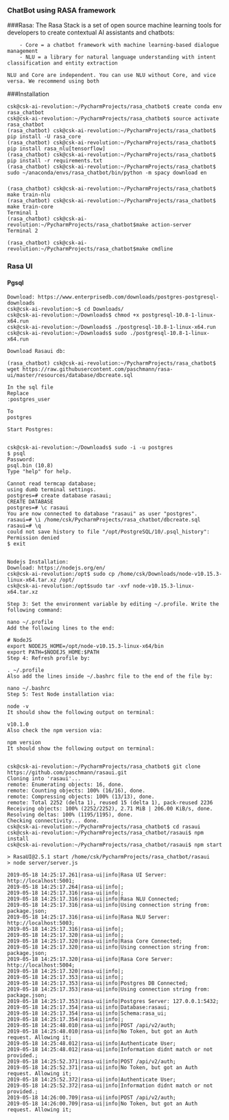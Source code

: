 ### ChatBot using RASA framework

###Rasa:
    The Rasa Stack is a set of open source machine learning tools for developers to create contextual AI assistants and chatbots:
        
        - Core = a chatbot framework with machine learning-based dialogue management
        - NLU = a library for natural language understanding with intent classification and entity extraction
    
    NLU and Core are independent. You can use NLU without Core, and vice versa. We recommend using both

###Installation

    csk@csk-ai-revolution:~/PycharmProjects/rasa_chatbot$ create conda env rasa_chatbot
    csk@csk-ai-revolution:~/PycharmProjects/rasa_chatbot$ source activate rasa_chatbot
    (rasa_chatbot) csk@csk-ai-revolution:~/PycharmProjects/rasa_chatbot$ pip install -U rasa_core 
    (rasa_chatbot) csk@csk-ai-revolution:~/PycharmProjects/rasa_chatbot$ pip install rasa_nlu[tensorflow]
    (rasa_chatbot) csk@csk-ai-revolution:~/PycharmProjects/rasa_chatbot$ pip install -r requirements.txt
    (rasa_chatbot) csk@csk-ai-revolution:~/PycharmProjects/rasa_chatbot$ sudo ~/anaconda/envs/rasa_chatbot/bin/python -m spacy download en
 
 
 
###
    (rasa_chatbot) csk@csk-ai-revolution:~/PycharmProjects/rasa_chatbot$ make train-nlu
    (rasa_chatbot) csk@csk-ai-revolution:~/PycharmProjects/rasa_chatbot$ make train-core
    Terminal 1
    (rasa_chatbot) csk@csk-ai-revolution:~/PycharmProjects/rasa_chatbot$make action-server
    Terminal 2
    
    (rasa_chatbot) csk@csk-ai-revolution:~/PycharmProjects/rasa_chatbot$make cmdline
    


### Rasa UI
#### Pgsql
    Download: https://www.enterprisedb.com/downloads/postgres-postgresql-downloads
    csk@csk-ai-revolution:~$ cd Downloads/
    csk@csk-ai-revolution:~/Downloads$ chmod +x postgresql-10.8-1-linux-x64.run 
    csk@csk-ai-revolution:~/Downloads$ ./postgresql-10.8-1-linux-x64.run 
    csk@csk-ai-revolution:~/Downloads$ sudo ./postgresql-10.8-1-linux-x64.run 
    
    Download Rasaui db:

    (rasa_chatbot) csk@csk-ai-revolution:~/PycharmProjects/rasa_chatbot$ wget https://raw.githubusercontent.com/paschmann/rasa-ui/master/resources/database/dbcreate.sql
    
    In the sql file
    Replace 
    :postgres_user
    
    To
    postgres
    
    Start Postgres:
    
        
    csk@csk-ai-revolution:~/Downloads$ sudo -i -u postgres
    $ psql
    Password: 
    psql.bin (10.8)
    Type "help" for help.
    
    Cannot read termcap database;
    using dumb terminal settings.
    postgres=# create database rasaui;
    CREATE DATABASE
    postgres=# \c rasaui
    You are now connected to database "rasaui" as user "postgres".
    rasaui=# \i /home/csk/PycharmProjects/rasa_chatbot/dbcreate.sql
    rasaui=# \q
    could not save history to file "/opt/PostgreSQL/10/.psql_history": Permission denied
    $ exit
    
    
    Nodejs Installation:
    Download: https://nodejs.org/en/
    csk@csk-ai-revolution:/opt$ sudo cp /home/csk/Downloads/node-v10.15.3-linux-x64.tar.xz /opt/
    csk@csk-ai-revolution:/opt$sudo tar -xvf node-v10.15.3-linux-x64.tar.xz
    
    Step 3: Set the environment variable by editing ~/.profile. Write the following command:

    nano ~/.profile
    Add the following lines to the end:
    
    # NodeJS
    export NODEJS_HOME=/opt/node-v10.15.3-linux-x64/bin
    export PATH=$NODEJS_HOME:$PATH
    Step 4: Refresh profile by:
    
    . ~/.profile
    Also add the lines inside ~/.bashrc file to the end of the file by:
    
    nano ~/.bashrc
    Step 5: Test Node installation via:
    
    node -v
    It should show the following output on terminal:
    
    v10.1.0
    Also check the npm version via:
    
    npm version
    It should show the following output on terminal:
    

    csk@csk-ai-revolution:~/PycharmProjects/rasa_chatbot$ git clone https://github.com/paschmann/rasaui.git
    Cloning into 'rasaui'...
    remote: Enumerating objects: 16, done.
    remote: Counting objects: 100% (16/16), done.
    remote: Compressing objects: 100% (13/13), done.
    remote: Total 2252 (delta 1), reused 15 (delta 1), pack-reused 2236
    Receiving objects: 100% (2252/2252), 2.71 MiB | 206.00 KiB/s, done.
    Resolving deltas: 100% (1195/1195), done.
    Checking connectivity... done.
    csk@csk-ai-revolution:~/PycharmProjects/rasa_chatbot$ cd rasaui
    csk@csk-ai-revolution:~/PycharmProjects/rasa_chatbot/rasaui$ npm install
    csk@csk-ai-revolution:~/PycharmProjects/rasa_chatbot/rasaui$ npm start
    
    > RasaUI@2.5.1 start /home/csk/PycharmProjects/rasa_chatbot/rasaui
    > node server/server.js
    
    2019-05-18 14:25:17.261|rasa-ui|info|Rasa UI Server: http://localhost:5001;
    2019-05-18 14:25:17.264|rasa-ui|info|;
    2019-05-18 14:25:17.316|rasa-ui|info|;
    2019-05-18 14:25:17.316|rasa-ui|info|Rasa NLU Connected;
    2019-05-18 14:25:17.316|rasa-ui|info|Using connection string from: package.json;
    2019-05-18 14:25:17.316|rasa-ui|info|Rasa NLU Server: http://localhost:5003;
    2019-05-18 14:25:17.316|rasa-ui|info|;
    2019-05-18 14:25:17.320|rasa-ui|info|;
    2019-05-18 14:25:17.320|rasa-ui|info|Rasa Core Connected;
    2019-05-18 14:25:17.320|rasa-ui|info|Using connection string from: package.json;
    2019-05-18 14:25:17.320|rasa-ui|info|Rasa Core Server: http://localhost:5004;
    2019-05-18 14:25:17.320|rasa-ui|info|;
    2019-05-18 14:25:17.353|rasa-ui|info|;
    2019-05-18 14:25:17.353|rasa-ui|info|Postgres DB Connected;
    2019-05-18 14:25:17.353|rasa-ui|info|Using connection string from: package.json;
    2019-05-18 14:25:17.353|rasa-ui|info|Postgres Server: 127.0.0.1:5432;
    2019-05-18 14:25:17.354|rasa-ui|info|Database:rasaui;
    2019-05-18 14:25:17.354|rasa-ui|info|Schema:rasa_ui;
    2019-05-18 14:25:17.354|rasa-ui|info|;
    2019-05-18 14:25:48.010|rasa-ui|info|POST /api/v2/auth;
    2019-05-18 14:25:48.010|rasa-ui|info|No Token, but got an Auth request. Allowing it;
    2019-05-18 14:25:48.012|rasa-ui|info|Authenticate User;
    2019-05-18 14:25:48.012|rasa-ui|info|Information didnt match or not provided.;
    2019-05-18 14:25:52.371|rasa-ui|info|POST /api/v2/auth;
    2019-05-18 14:25:52.371|rasa-ui|info|No Token, but got an Auth request. Allowing it;
    2019-05-18 14:25:52.372|rasa-ui|info|Authenticate User;
    2019-05-18 14:25:52.372|rasa-ui|info|Information didnt match or not provided.;
    2019-05-18 14:26:00.709|rasa-ui|info|POST /api/v2/auth;
    2019-05-18 14:26:00.709|rasa-ui|info|No Token, but got an Auth request. Allowing it;
